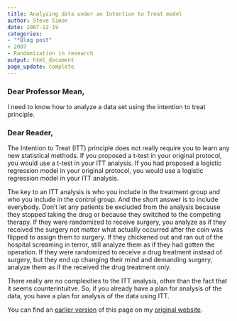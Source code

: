```yaml
---
title: Analyzing data under an Intention to Treat model
author: Steve Simon
date: 2007-12-19
categories:
- "*Blog post"
- 2007
- Randomization in research
output: html_document
page_update: complete
---
```


### Dear Professor Mean,

I need to know how to analyze a data set using the intention to treat principle.

### Dear Reader,

The Intention to Treat (ITT) principle does not really require you to learn any new statistical methods. If you proposed a t-test in your original protocol, you would use a t-test in your ITT analysis. If you had proposed a logistic regression model in your original protocol, you would use a logistic regression model in your ITT analysis.

The key to an ITT analysis is who you include in the treatment group and who you include in the control group. And the short answer is to include everybody. Don’t let any patients be excluded from the analysis because they stopped taking the drug or because they switched to the competing therapy. If they were randomized to receive surgery, you analyze as if they received the surgery not matter what actually occurred after the coin was flipped to assign them to surgery. If they chickened out and ran out of the hospital screaming in terror, still analyze them as if they had gotten the operation. If they were randomized to receive a drug treatment instead of surgery, but they end up changing their mind and demanding surgery, analyze them as if the received the drug treatment only.

There really are no complexities to the ITT analysis, other than the fact that it seems counterintuitve. So, if you already have a plan for analysis of the data, you have a plan for analysis of the data using ITT.

You can find an [earlier version][sim1] of this page on my [original website][sim2].

[sim1]: http://www.pmean.com/07/AnalyzingItt.html
[sim2]: http://www.pmean.com/original_site.html
